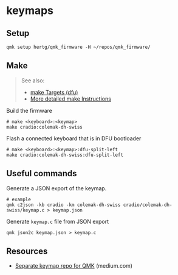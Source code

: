 # keymaps

## Setup
```shell
qmk setup hertg/qmk_firmware -H ~/repos/qmk_firmware/
```

## Make
> See also: 
> - [make Targets (dfu)](https://docs.qmk.fm/#/flashing?id=make-targets)
> - [More detailed make Instructions](https://docs.qmk.fm/#/getting_started_make_guide?id=more-detailed-make-instructions)

Build the firmware
```shell
# make <keyboard>:<keymap>
make cradio:colemak-dh-swiss
```

Flash a connected keyboard that is in DFU bootloader
```shell
# make <keyboard>:<keymap>:dfu-split-left
make cradio:colemak-dh-swiss:dfu-split-left
```

## Useful commands
Generate a JSON export of the keymap.
```shell
# example
qmk c2json -kb cradio -km colemak-dh-swiss cradio/colemak-dh-swiss/keymap.c > keymap.json
```

Generate `keymap.c` file from JSON export
```shell
qmk json2c keymap.json > keymap.c
```

## Resources
- [Separate keymap repo for QMK](https://medium.com/@patrick.elmquist/separate-keymap-repo-for-qmk-136ff5a419bd) (medium.com)